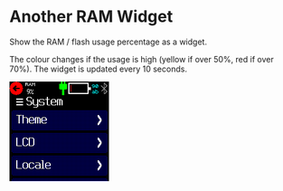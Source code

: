 # Another RAM Widget

Show the RAM / flash usage percentage as a widget.

The colour changes if the usage is high (yellow if over 50%, red if over 70%). The widget is updated every 10 seconds.

![](screenshot.png)


